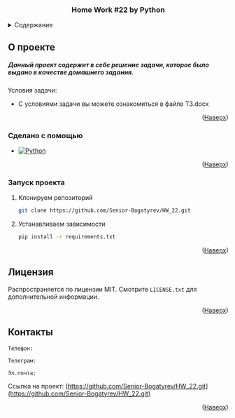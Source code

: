 <a id="readme-top"></a>

<div align="center">  
  <h3 align="center">Home Work #22 by Python</h3>
</div>

<details>
  <summary>Содержание</summary>
  <ol>
    <li>
      <a href="#О-проекте">О проекте</a>
      <ul>
        <li><a href="#Сделано-с-помощью">Сделано с помощью</a></li>
      </ul>
    </li>
    <li>
      <a href="#Запуск-проекта">Запуск проекта</a>
    </li>
    <li><a href="#Лицензия">Лицензия</a></li>
    <li><a href="#Контакты">Контакты</a></li>
  </ol>
</details>

## О проекте


<h5>Данный проект содержит в себе решение задачи, которое было выдано в качестве домашнего задания.</h5>


Условия задачи:
* С условиями задачи вы можете ознакомиться в файле ТЗ.docx


<p align="right">(<a href="#readme-top">Наверх</a>)</p>



### Сделано с помощью

* [![Python][Python]][Python-url]


<p align="right">(<a href="#readme-top">Наверх</a>)</p>




### Запуск проекта

1. Клонируем репозиторий
   ```sh
   git clone https://github.com/Senior-Bogatyrev/HW_22.git
   ```
2. Устанавливаем зависимости
   ```sh
   pip install -r requirements.txt
   ```

<p align="right">(<a href="#readme-top">Наверх</a>)</p>

## Лицензия

Распространяется по лицензии MIT. Смотрите `LICENSE.txt` для дополнительной информации.

<p align="right">(<a href="#readme-top">Наверх</a>)</p>

## Контакты

    Телефон:

    Телеграм:

    Эл.почта:

Ссылка на проект: [https://github.com/Senior-Bogatyrev/HW_22.git](https://github.com/Senior-Bogatyrev/HW_22.git)

<p align="right">(<a href="#readme-top">Наверх</a>)</p>



[Python]: https://img.shields.io/badge/Python-3.11.2-blue?style=for-the-badge&logo=python&logoColor=yellow

[Python-url]: https://www.python.org/